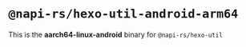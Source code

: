 # `@napi-rs/hexo-util-android-arm64`

This is the **aarch64-linux-android** binary for `@napi-rs/hexo-util`
